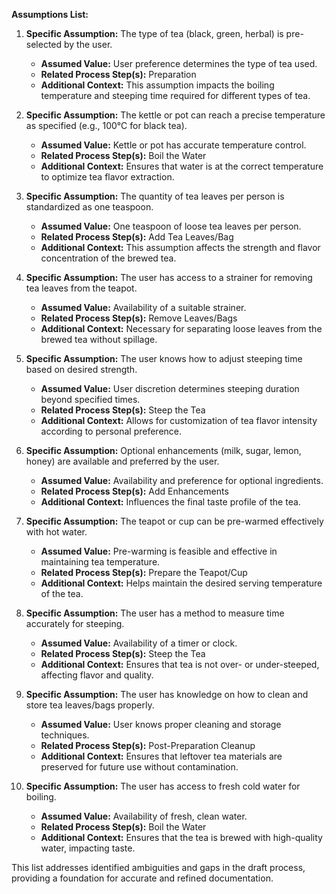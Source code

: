 **Assumptions List:**

1. **Specific Assumption:** The type of tea (black, green, herbal) is pre-selected by the user.
   - **Assumed Value:** User preference determines the type of tea used.
   - **Related Process Step(s):** Preparation
   - **Additional Context:** This assumption impacts the boiling temperature and steeping time required for different types of tea.

2. **Specific Assumption:** The kettle or pot can reach a precise temperature as specified (e.g., 100°C for black tea).
   - **Assumed Value:** Kettle or pot has accurate temperature control.
   - **Related Process Step(s):** Boil the Water
   - **Additional Context:** Ensures that water is at the correct temperature to optimize tea flavor extraction.

3. **Specific Assumption:** The quantity of tea leaves per person is standardized as one teaspoon.
   - **Assumed Value:** One teaspoon of loose tea leaves per person.
   - **Related Process Step(s):** Add Tea Leaves/Bag
   - **Additional Context:** This assumption affects the strength and flavor concentration of the brewed tea.

4. **Specific Assumption:** The user has access to a strainer for removing tea leaves from the teapot.
   - **Assumed Value:** Availability of a suitable strainer.
   - **Related Process Step(s):** Remove Leaves/Bags
   - **Additional Context:** Necessary for separating loose leaves from the brewed tea without spillage.

5. **Specific Assumption:** The user knows how to adjust steeping time based on desired strength.
   - **Assumed Value:** User discretion determines steeping duration beyond specified times.
   - **Related Process Step(s):** Steep the Tea
   - **Additional Context:** Allows for customization of tea flavor intensity according to personal preference.

6. **Specific Assumption:** Optional enhancements (milk, sugar, lemon, honey) are available and preferred by the user.
   - **Assumed Value:** Availability and preference for optional ingredients.
   - **Related Process Step(s):** Add Enhancements
   - **Additional Context:** Influences the final taste profile of the tea.

7. **Specific Assumption:** The teapot or cup can be pre-warmed effectively with hot water.
   - **Assumed Value:** Pre-warming is feasible and effective in maintaining tea temperature.
   - **Related Process Step(s):** Prepare the Teapot/Cup
   - **Additional Context:** Helps maintain the desired serving temperature of the tea.

8. **Specific Assumption:** The user has a method to measure time accurately for steeping.
   - **Assumed Value:** Availability of a timer or clock.
   - **Related Process Step(s):** Steep the Tea
   - **Additional Context:** Ensures that tea is not over- or under-steeped, affecting flavor and quality.

9. **Specific Assumption:** The user has knowledge on how to clean and store tea leaves/bags properly.
   - **Assumed Value:** User knows proper cleaning and storage techniques.
   - **Related Process Step(s):** Post-Preparation Cleanup
   - **Additional Context:** Ensures that leftover tea materials are preserved for future use without contamination.

10. **Specific Assumption:** The user has access to fresh cold water for boiling.
    - **Assumed Value:** Availability of fresh, clean water.
    - **Related Process Step(s):** Boil the Water
    - **Additional Context:** Ensures that the tea is brewed with high-quality water, impacting taste.

This list addresses identified ambiguities and gaps in the draft process, providing a foundation for accurate and refined documentation.